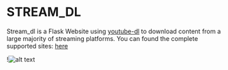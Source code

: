 # STREAM_DL

Stream_dl is a Flask Website using [youtube-dl](https://rg3.github.io/youtube-dl/supportedsites.html) to download content from a large majority of streaming platforms.
You can found the complete supported sites: [here](https://rg3.github.io/youtube-dl/supportedsites.html)

!![alt text](sream_dl_overview.png)
